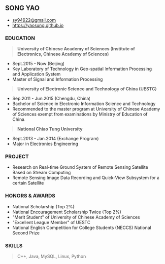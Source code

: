 ## SONG YAO
> 
- sy94922@gmail.com
- https://yaosung.github.io

### EDUCATION
> **University of Chinese Academy of Sciences (Institute of Electronics, Chinese Academy of Sciences)**  
- Sept.2015 - Now (Beijing)   
- Key Laboratory of Technology in Geo-spatial Information Processing and Application System 
- Master of Signal and Information Processing

> **University of Electronic Science and Technology of China (UESTC)** 
- Sep.2011 - Jun.2015 (Chengdu, China)   
- Bachelor of Science in Electronic Information Science and Technology 
- Recommended to the master program at University of Chinese Academy of Sciences exempt from examinations by Ministry of Education of China.

> **National Chiao Tung University** 
- Sept.2013 - Jan.2014 (Exchange Program)   
- Major in Electronics Engineering


### PROJECT
> 
- Research on Real-time Ground System of Remote Sensing Satellite Based on Stream Computing
- Remote Sensing Image Data Recording and Quick-View Subsystem for a certain Satellite


### HONORS & AWARDS
> 
- National Scholarship (Top 2%)
- National Encouragement Scholarship Twice (Top 2%)
- "Merit Student" of University of Chinese Academy of Sciences
- "Excellent League Member" of UESTC
- National English Competition for College Students (NECCS) National Second Prize


### SKILLS 
> C++, Java, MySQL, Linux, Python
